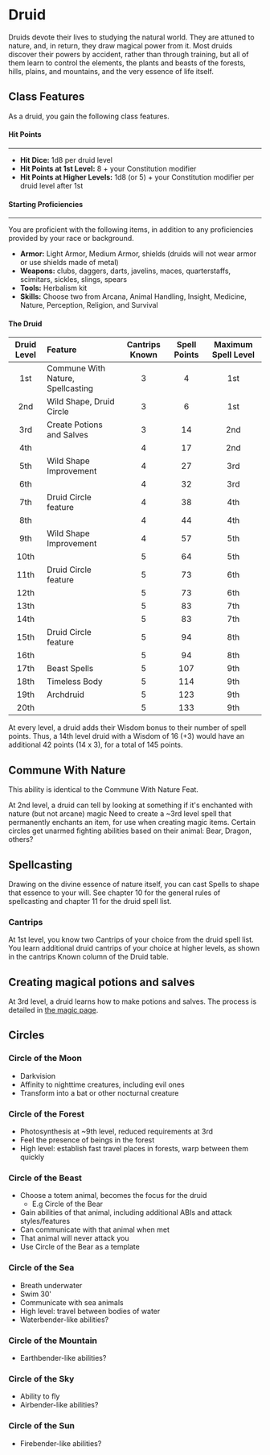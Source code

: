 # Druid

Druids devote their lives to studying the natural world. They are attuned to nature, and, in return, they draw magical power from it.  Most druids discover their powers by accident, rather than through training, but all of them learn to control the elements, the plants and beasts of the forests, hills, plains, and mountains, and the very essence of life itself.

## Class Features

As a druid, you gain the following class features.

#### Hit Points
___
- **Hit Dice:** 1d8 per druid level
- **Hit Points at 1st Level:** 8 + your Constitution modifier
- **Hit Points at Higher Levels:** 1d8 (or 5) + your Constitution modifier per druid level after 1st

#### Starting Proficiencies
___
You are proficient with the following items, in addition to any proficiencies provided by your race or background.

- **Armor:** Light Armor, Medium Armor, shields (druids will not wear armor or use shields made of metal)
- **Weapons:** clubs, daggers, darts, javelins, maces, quarterstaffs, scimitars, sickles, slings, spears
- **Tools:** Herbalism kit
- **Skills:** Choose two from Arcana, Animal Handling, Insight, Medicine, Nature, Perception, Religion, and Survival

<div class='classTable wide'>

#### The Druid

Druid Level | Feature | Cantrips Known | Spell Points | Maximum Spell Level
:---: | :--- | :---: | :---: | :---:
1st | Commune With Nature, Spellcasting | 3 | 4 | 1st
2nd | Wild Shape, Druid Circle | 3 | 6 | 1st
3rd | Create Potions and Salves | 3 | 14 | 2nd
4th | | 4 | 17 | 2nd
5th | Wild Shape Improvement | 4 | 27 | 3rd
6th | | 4 | 32 | 3rd
7th | Druid Circle feature | 4 | 38 | 4th
8th | | 4 | 44 | 4th
9th | Wild Shape Improvement | 4 | 57 | 5th
10th | | 5 | 64 | 5th
11th | Druid Circle feature | 5 | 73 | 6th
12th | | 5 | 73 | 6th
13th | | 5 | 83 | 7th
14th | | 5 | 83 | 7th
15th | Druid Circle feature | 5 | 94 | 8th
16th | | 5 | 94 | 8th
17th | Beast Spells | 5 | 107 | 9th
18th | Timeless Body | 5 | 114 | 9th
19th | Archdruid | 5 | 123 | 9th
20th | | 5 | 133 | 9th
</div>

At every level, a druid adds their Wisdom bonus to their number of spell points.  Thus, a 14th level druid with a Wisdom of 16 (+3) would have an additional 42 points (14 x 3), for a total of 145 points.

## Commune With Nature

This ability is identical to the Commune With Nature Feat.

At 2nd level, a druid can tell by looking at something if it's enchanted with nature (but not arcane) magic
Need to create a ~3rd level spell that permanently enchants an item, for use when creating magic items.
Certain circles get unarmed fighting abilities based on their animal: Bear, Dragon, others?

## Spellcasting

Drawing on the divine essence of nature itself, you can cast Spells to shape that essence to your will. See chapter 10 for the general rules of spellcasting and chapter 11 for the druid spell list.

### Cantrips

At 1st level, you know two Cantrips of your choice from the druid spell list. You learn additional druid cantrips of your choice at higher levels, as shown in the cantrips Known column of the Druid table.

## Creating magical potions and salves

At 3rd level, a druid learns how to make potions and salves.  The process is detailed in [the magic page](magic.md).

## Circles

### Circle of the Moon

* Darkvision
* Affinity to nighttime creatures, including evil ones
* Transform into a bat or other nocturnal creature

### Circle of the Forest

* Photosynthesis at ~9th level, reduced requirements at 3rd
* Feel the presence of beings in the forest
* High level: establish fast travel places in forests, warp between them quickly

### Circle of the Beast

* Choose a totem animal, becomes the focus for the druid
  * E.g Circle of the Bear
* Gain abilities of that animal, including additional ABIs and attack styles/features
* Can communicate with that animal when met
* That animal will never attack you
* Use Circle of the Bear as a template

### Circle of the Sea

* Breath underwater
* Swim 30'
* Communicate with sea animals
* High level: travel between bodies of water
* Waterbender-like abilities?

### Circle of the Mountain

* Earthbender-like abilities?

### Circle of the Sky

* Ability to fly
* Airbender-like abilities?

### Circle of the Sun

* Firebender-like abilities?

